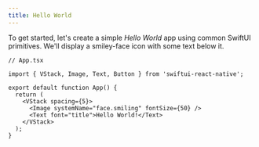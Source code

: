 ```yaml
---
title: Hello World
---
```


To get started, let's create a simple _Hello World_ app using common SwiftUI primitives. We'll display a smiley-face icon with some text below it.

```tsx
// App.tsx

import { VStack, Image, Text, Button } from 'swiftui-react-native';

export default function App() {
  return (
    <VStack spacing={5}>
      <Image systemName="face.smiling" fontSize={50} />
      <Text font="title">Hello World!</Text>
    </VStack>
  );
}
```
